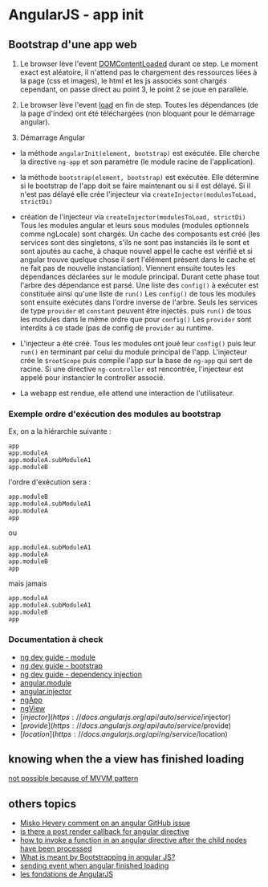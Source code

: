 # AngularJS - app init

## Bootstrap d'une app web

1. Le browser lève l'event [DOMContentLoaded](https://developer.mozilla.org/en-US/docs/Web/Reference/Events/DOMContentLoaded ) durant ce step.
Le moment exact est aléatoire, il n'attend pas le chargement des ressources liées à la page (css et images), le html et les js associés sont chargés cependant, on passe direct au point 3, le point 2 se joue en parallèle.

2. Le browser lève l'event [load](https://developer.mozilla.org/en-US/docs/Web/Reference/Events/load) en fin de step.
Toutes les dépendances (de la page d'index) ont été téléchargées (non bloquant pour le démarrage angular).

3. Démarrage Angular

- la méthode `angularInit(element, bootstrap)` est exécutée.
Elle cherche la directive `ng-app` et son paramètre (le module racine de l'application).

- la méthode `bootstrap(element, bootstrap)` est exécutée.
Elle détermine si le bootstrap de l'app doit se faire maintenant ou si il est délayé.
Si il n'est pas délayé elle crée l'injecteur via `createInjector(modulesToLoad, strictDi)`

- création de l'injecteur via `createInjector(modulesToLoad, strictDi)`
Tous les modules angular et leurs sous modules (modules optionnels comme ngLocale) sont chargés.
Un cache des composants est créé (les services sont des singletons, s'ils ne sont pas instanciés ils le sont et sont ajoutés au cache, à chaque nouvel appel le cache est vérifié et si angular trouve quelque chose il sert l'élément présent dans le cache et ne fait pas de nouvelle instanciation).
Viennent ensuite toutes les dépendances déclarées sur le module principal.
Durant cette phase tout l'arbre des dépendance est parsé.
Une liste des `config()` à exécuter est constituée ainsi qu'une liste de `run()`
Les `config()` de tous les modules sont ensuite exécutés dans l'ordre inverse de l'arbre.
Seuls les services de type `provider` et `constant` peuvent être injectés.
puis
`run()` de tous les modules dans le même ordre que pour `config()`
Les `provider` sont interdits à ce stade (pas de config de `provider` au runtime.

- L'injecteur a été créé. Tous les modules ont joué leur `config()` puis leur `run()` en terminant par celui du module principal de l'app.
L'injecteur crée le `$rootScope` puis compile l'app sur la base de `ng-app` qui sert de racine.
Si une directive `ng-controller` est rencontrée, l'injecteur est appelé pour instancier le controller associé.

- La webapp est rendue, elle attend une interaction de l'utilisateur.

### Exemple ordre d'exécution des modules au bootstrap

Ex, on a la hiérarchie suivante :

```text
app
app.moduleA
app.moduleA.subModuleA1
app.moduleB
```

l'ordre d'exécution sera :

```text
app.moduleB
app.moduleA.subModuleA1
app.moduleA
app
```

ou

```text
app.moduleA.subModuleA1
app.moduleA
app.moduleB
app
```

mais jamais

```text
app.moduleA
app.moduleA.subModuleA1
app.moduleB
app
```

### Documentation à check

- [ng dev guide - module](https://docs.angularjs.org/guide/module)
- [ng dev guide - bootstrap](https://docs.angularjs.org/guide/bootstrap)
- [ng dev guide - dependency injection](https://docs.angularjs.org/guide/di)
- [angular.module](https://docs.angularjs.org/api/ng/function/angular.module)
- [angular.injector](https://docs.angularjs.org/api/ng/function/angular.injector)
- [ngApp](https://docs.angularjs.org/api/ng/directive/ngApp)
- [ngView](https://docs.angularjs.org/api/ngRoute/directive/ngView)
- [$injector](https://docs.angularjs.org/api/auto/service/$injector)
- [$provide](https://docs.angularjs.org/api/auto/service/$provide)
- [$location](https://docs.angularjs.org/api/ng/service/$location)

## knowing when the a view has finished loading

[not possible because of MVVM pattern](http://stackoverflow.com/questions/14368097/execute-function-after-page-has-finished-downloading-and-bootstrapping)

## others topics

- [Misko Hevery comment on an angular GitHub issue](https://github.com/angular/angular.js/issues/1306#issuecomment-8200414)
- [is there a post render callback for angular directive](http://stackoverflow.com/questions/11125078/is-there-a-post-render-callback-for-angular-js-directive)
- [how to invoke a function in an angular directive after the child nodes have been processed](http://stackoverflow.com/questions/15932771/how-to-invoke-a-function-in-an-angular-directive-after-the-child-nodes-have-been/15946913#15946913)
- [What is meant by Bootstrapping in angular JS?](http://stackoverflow.com/questions/21058213/what-is-meant-by-bootstrapping-in-angular-js)
- [sending event when angular finished loading](http://stackoverflow.com/questions/14968690/sending-event-when-angular-js-finished-loading)
- [les fondations de AngularJS](http://blog.xebia.fr/2013/10/14/les-fondations-dangularjs/)

